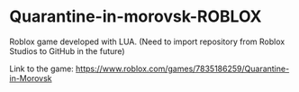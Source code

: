# Quarantine-in-morovsk-ROBLOX
Roblox game developed with LUA. (Need to import repository from Roblox Studios to GitHub in the future)

Link to the game: 
https://www.roblox.com/games/7835186259/Quarantine-in-Morovsk
